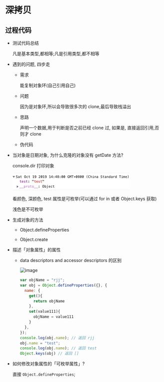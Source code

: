 # 深拷贝

## 过程代码
 
- 测试代码总结

  凡是基本类型,都相等;凡是引用类型,都不相等  
    
- 遇到的问题, 四步走

  - 需求
  
    能复制对象环(自己引用自己)
    
  - 问题
  
    因为是对象环,所以会导致很多次的 clone,最后导致栈溢出
    
  - 思路
  
    声明一个数据,用于判断是否之前已经 clone 过, 如果是, 直接返回引用,否则才 clone
  
  - 伪代码
  
- 当对象是日期对象, 为什么克隆的对象没有 getDate 方法?

  console.dir 打印对象

  ![](https://raw.githubusercontent.com/wojiaofengzhongzhuifeng/image-host/master/img/20191019144855.png)
  
  看颜色, 深颜色, test 属性是可枚举(可以通过 for in 或者 Object.keys 获取)
  
  浅色是不可枚举

- 生成对象的方法

  - Object.defineProperties
  
  - Object.create
  
- 描述「对象属性」的属性

  
  
  - data descriptors and accessor descriptors 的区别
  
    ![image](https://user-images.githubusercontent.com/25478678/67140150-2879f280-f28a-11e9-94bd-227be87fb115.png)
  
    ```javascript
    var objName = "rjj";
    var obj = Object.defineProperties({}, {
      name: {
        get(){
          return objName
        },
        set(value111){
          objName = value111
        }
      },
    });
    console.log(obj.name); // 返回 rjj
    obj.name = "test";
    console.log(obj.name); // 返回 test
    Object.keys(obj) // 返回 []
    ```
  
- 如何修改对象属性的「可枚举属性」?

  直接 `Object.defineProperties`;


     

